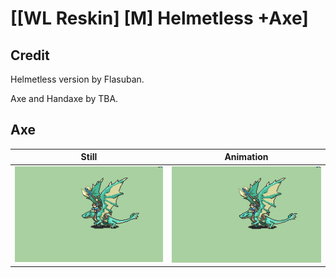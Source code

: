 # [\[WL Reskin\] \[M\] Helmetless +Axe]

## Credit

Helmetless version by Flasuban.

Axe and Handaxe by TBA.
	
## Axe

| Still | Animation |
| :---: | :-------: |
| ![Axe still](./Axe_000.png) | ![Axe animation](./Axe.gif) |
